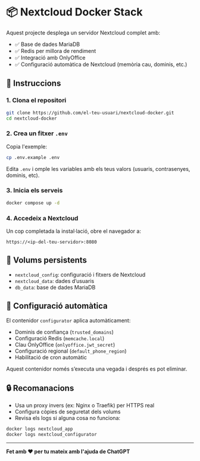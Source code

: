 # 📦 Nextcloud Docker Stack

Aquest projecte desplega un servidor Nextcloud complet amb:

- ✅ Base de dades MariaDB
- ✅ Redis per millora de rendiment
- ✅ Integració amb OnlyOffice
- ✅ Configuració automàtica de Nextcloud (memòria cau, dominis, etc.)

## 🚀 Instruccions

### 1. Clona el repositori

```bash
git clone https://github.com/el-teu-usuari/nextcloud-docker.git
cd nextcloud-docker
```

### 2. Crea un fitxer `.env`

Copia l'exemple:

```bash
cp .env.example .env
```

Edita `.env` i omple les variables amb els teus valors (usuaris, contrasenyes, dominis, etc).

### 3. Inicia els serveis

```bash
docker compose up -d
```

### 4. Accedeix a Nextcloud

Un cop completada la instal·lació, obre el navegador a:

```
https://<ip-del-teu-servidor>:8080
```

## 📁 Volums persistents

- `nextcloud_config`: configuració i fitxers de Nextcloud
- `nextcloud_data`: dades d’usuaris
- `db_data`: base de dades MariaDB

## 🔁 Configuració automàtica

El contenidor `configurator` aplica automàticament:

- Dominis de confiança (`trusted_domains`)
- Configuració Redis (`memcache.local`)
- Clau OnlyOffice (`onlyoffice.jwt_secret`)
- Configuració regional (`default_phone_region`)
- Habilitació de cron automàtic

Aquest contenidor només s’executa una vegada i després es pot eliminar.

## 🔒 Recomanacions

- Usa un proxy invers (ex: Nginx o Traefik) per HTTPS real
- Configura còpies de seguretat dels volums
- Revisa els logs si alguna cosa no funciona:

```bash
docker logs nextcloud_app
docker logs nextcloud_configurator
```

---

**Fet amb ❤️ per tu mateix amb l'ajuda de ChatGPT**
